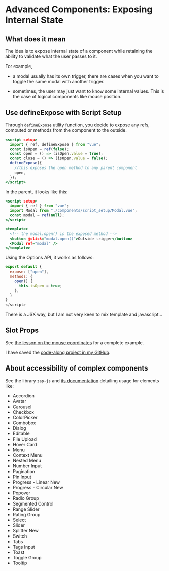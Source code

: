 # Advanced Components: Exposing Internal State

## What does it mean

The idea is to expose internal state of a component while retaining the ability to validate what the user passes to it.

For example,

- a modal usually has its own trigger, there are cases when you want to toggle the same modal with another trigger.

- sometimes, the user may just want to know some internal values. This is the case of logical components like mouse position.

## Use defineExpose with Script Setup

Through `defineExpose` utility function, you decide to expose any refs, computed or methods from the component to the outside.

```htm
<script setup>
  import { ref, defineExpose } from "vue";
  const isOpen = ref(false);
  const open = () => (isOpen.value = true);
  const close = () => (isOpen.value = false);
  defineExpose({
    //this exposes the open method to any parent component
    open,
  });
</script>
```

In the parent, it looks like this:

```htm
<script setup>
  import { ref } from "vue";
  import Modal from "./components/script_setup/Modal.vue";
  const modal = ref(null);
</script>

<template>
  <!-- the modal.open() is the exposed method -->
  <button @click="modal.open()">Outside trigger</button>
  <Modal ref="modal" />
</template>
```

Using the Options API, it works as follows:

```javascript
export default {
  expose: ["open"],
  methods: {
    open() {
      this.isOpen = true;
    },
  }
}
</script>
```

There is a JSX way, but I am not very keen to mix template and javascript...

## Slot Props

See [the lesson on the mouse coordinates](https://vueschool.io/lessons/mouse-coordinates-exercise) for a complete example.

I have saved the [code-along project in my GitHub](https://github.com/JeremieLitzler/vueschool-course/tree/project-advanced-components-exposing-internal-state).

## About accessibility of complex components

See the library `zap-js` and [its documentation](https://zagjs.com/overview/introduction) detailing usage for elements like:

- Accordion
- Avatar
- Carousel
- Checkbox
- ColorPicker
- Combobox
- Dialog
- Editable
- File Upload
- Hover Card
- Menu
- Context Menu
- Nested Menu
- Number Input
- Pagination
- Pin Input
- Progress - Linear New
- Progress - Circular New
- Popover
- Radio Group
- Segmented Control
- Range Slider
- Rating Group
- Select
- Slider
- Splitter New
- Switch
- Tabs
- Tags Input
- Toast
- Toggle Group
- Tooltip
